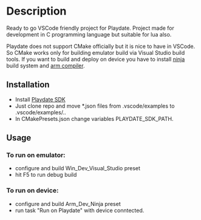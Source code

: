 
# Description
Ready to go VSCode friendly project for Playdate. Project made for development in C programming language but suitable for lua also.

Playdate does not support CMake officially but it is nice to have in VSCode. So CMake works only for building emulator build via Visual Studio build tools.
If you want to build and deploy on device you have to install [ninja](https://ninja-build.org/) build system and [arm compiler](https://developer.arm.com/downloads/-/gnu-rm).
## Installation
- Install [Playdate SDK](https://play.date/dev/)
- Just clone repo and move *.json files from .vscode/examples to .vscode/examples/..
- In CMakePresets.json change variables PLAYDATE_SDK_PATH.
## Usage
### To run on emulator:
- configure and build Win_Dev_Visual_Studio preset 
- hit F5 to run debug build
### To run on device:
- configure and build Arm_Dev_Ninja preset
- run task "Run on Playdate" with device conntected.
